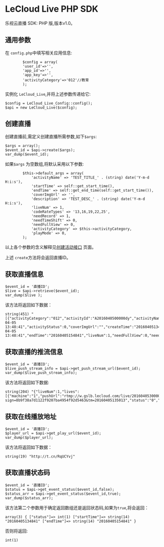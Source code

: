 # LeCloud Live PHP SDK

乐视云直播 SDK: PHP 版,版本v1.0。

## 通用参数

在 `config.php`中填写相关应用信息:
```
        $config = array(
        'user_id'=>'',
        'app_id'=>'',
        'app_key'=>'',
        'activityCategory'=>'012'//教育
        );

```

实例化 `LeCloud_Live`,并将上述参数传递给它:
```
$config = LeCloud_Live_Config::config();
$api = new LeCloud_Live($config);

```

## 创建直播
创建直播前,需定义创建直播所需参数,如下`$args`:

```
$args = array();
$event_id = $api->create($args);
var_dump($event_id);

```
如果`$args` 为空数组,将默认采用以下参数:
```
        $this->default_args = array(
            'activityName' => 'TEST_TITLE_' . (string) date('Y-m-d H:i:s'),
            'startTime' => self::get_start_time(),
            'endTime' => self::get_end_time(self::get_start_time()),
            'coverImgUrl' => '',
            'description' => 'TEST_DESC_' . (string) date('Y-m-d H:i:s'),
            'liveNum' => 1,
            'codeRateTypes' => '13,16,19,22,25',
            'needRecord' => 1,
            'needTimeShift' => 0,
            'needFullView' => 0,
            'activityCategory' => $this->activityCategory,
            'playMode' => 0,
        );
```
 以上各个参数的含义解释见[创建活动接口](http://help.lecloud.com/Wiki.jsp?page=Activitycreate) 页面。

上述 `create`方法将会返回直播ID。

## 获取直播信息

```
$event_id = '直播ID';
$live = $api->retrieve($event_id);
var_dump($live );

```

该方法将返回如下数据：
```
string(451) "[{"activityCategory":"012","activityId":"A2016040500000dy","activityName":"TEST_TITLE_2016-04-05 13:48:41","activityStatus":0,"coverImgUrl":"","createTime":"20160405134841","description":"TEST_DESC_2016-04-05 13:48:41","endTime":"20160405154841","liveNum":1,"needFullView":0,"needIpWhiteList":0,"needRecord":1,"needTimeShift":0,"neededPushAuth":1,"playMode":0,"pushIpWhiteList":"","pushUrlValidTime":1800,"startTime":"20160405134841","userCount":"0"}]"
```

## 获取直播的推流信息
```
$event_id = '直播ID';
$live_push_stream_info = $api->get_push_stream_url($event_id);
var_dump($live_push_stream_info);

```
该方法将返回如下数据:

```
string(204) "{"liveNum":1,"lives":[{"machine":"1","pushUrl":"rtmp://w.gslb.lecloud.com/live/201604053000000gd99?sign=8b9f38a7d1122f9207ba4954f92d5463&tm=20160405135013","status":"0","streamId":"201604053000000gd99"}]}"

```

## 获取在线播放地址

```
$event_id = '直播ID';
$player_url = $api->get_play_url($event_id);
var_dump($player_url);

```
该方法将返回如下数据：

```
string(19) "http://t.cn/RqUCYvj"
```

## 获取直播状态码

```
$event_id = '直播ID';
$status = $api->get_event_status($event_id,false);
$status_arr = $api->get_event_status($event_id,true);
var_dump($status_arr);

```
该方法第二个参数用于确定返回数组还是返回状态码,如果为`true`,将会返回：
```
array(3) { ["status"]=> int(1) ["startTime"]=> string(14) "20160405134841" ["endTime"]=> string(14) "20160405154841" }
```
否则将返回:
```
int(1)
```

